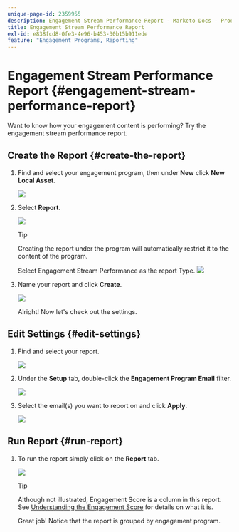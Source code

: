 ```yaml
---
unique-page-id: 2359955
description: Engagement Stream Performance Report - Marketo Docs - Product Documentation
title: Engagement Stream Performance Report
exl-id: e838fcd8-0fe3-4e96-b453-30b15b911ede
feature: "Engagement Programs, Reporting"
---
```

# Engagement Stream Performance Report {#engagement-stream-performance-report}

Want to know how your engagement content is performing? Try the engagement stream performance report.

## Create the Report {#create-the-report}

1. Find and select your engagement program, then under **New** click **New Local Asset**.

   ![](assets/localassetnutring.jpg)

1. Select **Report**.

   ![](assets/image2014-9-15-18-3a23-3a59.png)

   >[!TIP]
   >
   >Creating the report under the program will automatically restrict it to the content of the program.

   Select Engagement Stream Performance as the report Type.
   ![](assets/engagementreportchoose.png)

1. Name your report and click **Create**.

   ![](assets/image2014-9-15-18-3a24-3a23.png)

   Alright! Now let's check out the settings.

## Edit Settings {#edit-settings}

1. Find and select your report.

   ![](assets/engagementperformancereport.jpg)

1. Under the **Setup** tab, double-click the **Engagement Program Email** filter.

   ![](assets/image2014-9-15-18-3a25-3a4.png)

1. Select the email(s) you want to report on and click **Apply**.

   ![](assets/engagementfilter.jpg)

## Run Report {#run-report}

1. To run the report simply click on the **Report** tab.

   ![](assets/image2014-9-15-18-3a25-3a15.png)

   >[!TIP]
   >
   >Although not illustrated, Engagement Score is a column in this report. See [Understanding the Engagement Score](/help/marketo/product-docs/email-marketing/drip-nurturing/reports-and-notifications/understanding-the-engagement-score.md) for details on what it is.

   Great job! Notice that the report is grouped by engagement program.
